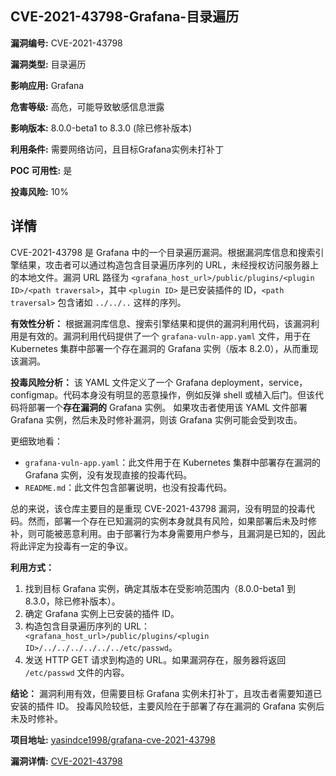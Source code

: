 ## CVE-2021-43798-Grafana-目录遍历

**漏洞编号:** CVE-2021-43798

**漏洞类型:** 目录遍历

**影响应用:** Grafana

**危害等级:** 高危，可能导致敏感信息泄露

**影响版本:** 8.0.0-beta1 to 8.3.0 (除已修补版本)

**利用条件:** 需要网络访问，且目标Grafana实例未打补丁

**POC 可用性:** 是

**投毒风险:** 10%

## 详情

CVE-2021-43798 是 Grafana 中的一个目录遍历漏洞。根据漏洞库信息和搜索引擎结果，攻击者可以通过构造包含目录遍历序列的 URL，未经授权访问服务器上的本地文件。漏洞 URL 路径为 `<grafana_host_url>/public/plugins/<plugin ID>/<path traversal>`，其中 `<plugin ID>` 是已安装插件的 ID，`<path traversal>` 包含诸如 `../../..` 这样的序列。

**有效性分析：**
根据漏洞库信息、搜索引擎结果和提供的漏洞利用代码，该漏洞利用是有效的。漏洞利用代码提供了一个 `grafana-vuln-app.yaml` 文件，用于在 Kubernetes 集群中部署一个存在漏洞的 Grafana 实例（版本 8.2.0），从而重现该漏洞。

**投毒风险分析：**
该 YAML 文件定义了一个 Grafana deployment，service，configmap。代码本身没有明显的恶意操作，例如反弹 shell 或植入后门。但该代码将部署一个**存在漏洞的** Grafana 实例。 如果攻击者使用该 YAML 文件部署 Grafana 实例，然后未及时修补漏洞，则该 Grafana 实例可能会受到攻击。

更细致地看：
*   `grafana-vuln-app.yaml`：此文件用于在 Kubernetes 集群中部署存在漏洞的 Grafana 实例，没有发现直接的投毒代码。
*   `README.md`：此文件包含部署说明，也没有投毒代码。

总的来说，该仓库主要目的是重现 CVE-2021-43798 漏洞，没有明显的投毒代码。然而，部署一个存在已知漏洞的实例本身就具有风险，如果部署后未及时修补，则可能被恶意利用。由于部署行为本身需要用户参与，且漏洞是已知的，因此将此评定为投毒有一定的争议。

**利用方式：**
1.  找到目标 Grafana 实例，确定其版本在受影响范围内（8.0.0-beta1 到 8.3.0，除已修补版本）。
2.  确定 Grafana 实例上已安装的插件 ID。
3.  构造包含目录遍历序列的 URL：` <grafana_host_url>/public/plugins/<plugin ID>/../../../../../../etc/passwd`。
4.  发送 HTTP GET 请求到构造的 URL。如果漏洞存在，服务器将返回 `/etc/passwd` 文件的内容。

**结论：** 漏洞利用有效，但需要目标 Grafana 实例未打补丁，且攻击者需要知道已安装的插件 ID。 投毒风险较低，主要风险在于部署了存在漏洞的 Grafana 实例后未及时修补。

**项目地址:** [yasindce1998/grafana-cve-2021-43798](https://github.com/yasindce1998/grafana-cve-2021-43798)

**漏洞详情:** [CVE-2021-43798](https://nvd.nist.gov/vuln/detail/CVE-2021-43798)